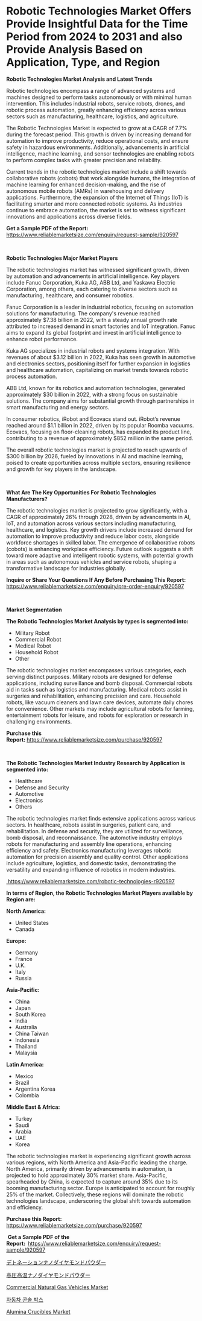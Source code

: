 <p><h1>Robotic Technologies Market Offers Provide Insightful Data for the Time Period from 2024 to 2031 and also Provide Analysis Based on Application, Type, and Region</h1></p><p><strong>Robotic Technologies Market Analysis and Latest Trends</strong></p>
<p><p>Robotic technologies encompass a range of advanced systems and machines designed to perform tasks autonomously or with minimal human intervention. This includes industrial robots, service robots, drones, and robotic process automation, greatly enhancing efficiency across various sectors such as manufacturing, healthcare, logistics, and agriculture.</p><p>The Robotic Technologies Market is expected to grow at a CAGR of 7.7% during the forecast period. This growth is driven by increasing demand for automation to improve productivity, reduce operational costs, and ensure safety in hazardous environments. Additionally, advancements in artificial intelligence, machine learning, and sensor technologies are enabling robots to perform complex tasks with greater precision and reliability.</p><p>Current trends in the robotic technologies market include a shift towards collaborative robots (cobots) that work alongside humans, the integration of machine learning for enhanced decision-making, and the rise of autonomous mobile robots (AMRs) in warehousing and delivery applications. Furthermore, the expansion of the Internet of Things (IoT) is facilitating smarter and more connected robotic systems. As industries continue to embrace automation, the market is set to witness significant innovations and applications across diverse fields.</p></p>
<p><strong>Get a Sample PDF of the Report:&nbsp;</strong> <a href="https://www.reliablemarketsize.com/enquiry/request-sample/920597">https://www.reliablemarketsize.com/enquiry/request-sample/920597</a></p>
<p>&nbsp;</p>
<p><strong>Robotic Technologies Major Market Players</strong></p>
<p><p>The robotic technologies market has witnessed significant growth, driven by automation and advancements in artificial intelligence. Key players include Fanuc Corporation, Kuka AG, ABB Ltd, and Yaskawa Electric Corporation, among others, each catering to diverse sectors such as manufacturing, healthcare, and consumer robotics.</p><p>Fanuc Corporation is a leader in industrial robotics, focusing on automation solutions for manufacturing. The company's revenue reached approximately $7.38 billion in 2022, with a steady annual growth rate attributed to increased demand in smart factories and IoT integration. Fanuc aims to expand its global footprint and invest in artificial intelligence to enhance robot performance.</p><p>Kuka AG specializes in industrial robots and systems integration. With revenues of about $3.12 billion in 2022, Kuka has seen growth in automotive and electronics sectors, positioning itself for further expansion in logistics and healthcare automation, capitalizing on market trends towards robotic process automation.</p><p>ABB Ltd, known for its robotics and automation technologies, generated approximately $30 billion in 2022, with a strong focus on sustainable solutions. The company aims for substantial growth through partnerships in smart manufacturing and energy sectors.</p><p>In consumer robotics, iRobot and Ecovacs stand out. iRobot’s revenue reached around $1.1 billion in 2022, driven by its popular Roomba vacuums. Ecovacs, focusing on floor-cleaning robots, has expanded its product line, contributing to a revenue of approximately $852 million in the same period.</p><p>The overall robotic technologies market is projected to reach upwards of $300 billion by 2026, fueled by innovations in AI and machine learning, poised to create opportunities across multiple sectors, ensuring resilience and growth for key players in the landscape.</p></p>
<p>&nbsp;</p>
<p><strong>What Are The Key Opportunities For Robotic Technologies Manufacturers?</strong></p>
<p><p>The robotic technologies market is projected to grow significantly, with a CAGR of approximately 26% through 2028, driven by advancements in AI, IoT, and automation across various sectors including manufacturing, healthcare, and logistics. Key growth drivers include increased demand for automation to improve productivity and reduce labor costs, alongside workforce shortages in skilled labor. The emergence of collaborative robots (cobots) is enhancing workplace efficiency. Future outlook suggests a shift toward more adaptive and intelligent robotic systems, with potential growth in areas such as autonomous vehicles and service robots, shaping a transformative landscape for industries globally.</p></p>
<p><strong>Inquire or Share Your Questions If Any Before Purchasing This Report:</strong> <a href="https://www.reliablemarketsize.com/enquiry/pre-order-enquiry/920597">https://www.reliablemarketsize.com/enquiry/pre-order-enquiry/920597</a></p>
<p>&nbsp;</p>
<p><strong>Market Segmentation</strong></p>
<p><strong>The Robotic Technologies Market Analysis by types is segmented into:</strong></p>
<p><ul><li>Military Robot</li><li>Commercial Robot</li><li>Medical Robot</li><li>Household Robot</li><li>Other</li></ul></p>
<p><p>The robotic technologies market encompasses various categories, each serving distinct purposes. Military robots are designed for defense applications, including surveillance and bomb disposal. Commercial robots aid in tasks such as logistics and manufacturing. Medical robots assist in surgeries and rehabilitation, enhancing precision and care. Household robots, like vacuum cleaners and lawn care devices, automate daily chores for convenience. Other markets may include agricultural robots for farming, entertainment robots for leisure, and robots for exploration or research in challenging environments.</p></p>
<p><strong>Purchase this Report:&nbsp;</strong><a href="https://www.reliablemarketsize.com/purchase/920597">https://www.reliablemarketsize.com/purchase/920597</a></p>
<p>&nbsp;</p>
<p><strong>The Robotic Technologies Market Industry Research by Application is segmented into:</strong></p>
<p><ul><li>Healthcare</li><li>Defense and Security</li><li>Automotive</li><li>Electronics</li><li>Others</li></ul></p>
<p><p>The robotic technologies market finds extensive applications across various sectors. In healthcare, robots assist in surgeries, patient care, and rehabilitation. In defense and security, they are utilized for surveillance, bomb disposal, and reconnaissance. The automotive industry employs robots for manufacturing and assembly line operations, enhancing efficiency and safety. Electronics manufacturing leverages robotic automation for precision assembly and quality control. Other applications include agriculture, logistics, and domestic tasks, demonstrating the versatility and expanding influence of robotics in modern industries.</p></p>
<p><a href="https://www.reliablemarketsize.com/robotic-technologies-r920597">&nbsp;https://www.reliablemarketsize.com/robotic-technologies-r920597</a></p>
<p><strong>In terms of Region, the Robotic Technologies Market Players available by Region are:</strong></p>
<p>
    <p> <strong> North America: </strong>
        <ul>
            <li>United States</li>
            <li>Canada</li>
        </ul>
        </p> 
    <p> <strong> Europe: </strong>
        <ul>
            <li>Germany</li>
            <li>France</li>
            <li>U.K.</li>
            <li>Italy</li>
            <li>Russia</li>
        </ul>
        </p> 
    <p> <strong> Asia-Pacific: </strong>
        <ul>
            <li>China</li>
            <li>Japan</li>
            <li>South Korea</li>
            <li>India</li>
            <li>Australia</li>
            <li>China Taiwan</li>
            <li>Indonesia</li>
            <li>Thailand</li>
            <li>Malaysia</li>
        </ul>
        </p> 
    <p> <strong> Latin America: </strong>
        <ul>
            <li>Mexico</li>
            <li>Brazil</li>
            <li>Argentina Korea</li>
            <li>Colombia</li>
        </ul>
        </p> 
    <p> <strong> Middle East & Africa: </strong>
        <ul>
            <li>Turkey</li>
            <li>Saudi</li>
            <li>Arabia</li>
            <li>UAE</li>
            <li>Korea</li>
        </ul>
    </p>
    </p>
<p><p>The robotic technologies market is experiencing significant growth across various regions, with North America and Asia-Pacific leading the charge. North America, primarily driven by advancements in automation, is projected to hold approximately 30% market share. Asia-Pacific, spearheaded by China, is expected to capture around 35% due to its booming manufacturing sector. Europe is anticipated to account for roughly 25% of the market. Collectively, these regions will dominate the robotic technologies landscape, underscoring the global shift towards automation and efficiency.</p></p>
<p><strong>Purchase this Report: </strong><a href="https://www.reliablemarketsize.com/purchase/920597">https://www.reliablemarketsize.com/purchase/920597</a></p>
<p>&nbsp;<strong>Get a Sample PDF of the Report:&nbsp;&nbsp;</strong><a href="https://www.reliablemarketsize.com/enquiry/request-sample/920597">https://www.reliablemarketsize.com/enquiry/request-sample/920597</a></p>
<p><strong></strong></p>
<p><p><a href="https://medium.com/@susanjprice2023/detonation-nanodiamond-powder-market-%E3%81%AF-%E3%82%B3%E3%82%B9%E3%83%88%E7%AE%A1%E7%90%86%E3%81%A8%E5%8A%B9%E7%8E%87%E5%90%91%E4%B8%8A%E3%82%92%E5%84%AA%E5%85%88%E3%81%97%E3%81%BE%E3%81%99-%E3%81%95%E3%82%89%E3%81%AB-%E5%A0%B1%E5%91%8A%E6%9B%B8%E3%81%AF%E5%B8%82%E5%A0%B4%E3%81%AE%E9%9C%80%E8%A6%81%E9%9D%A2%E3%81%A8%E4%BE%9B%E7%B5%A6%E9%9D%A2%E3%81%AE%E4%B8%A1%E6%96%B9%E3%82%92%E3%82%AB%E3%83%90%E3%83%BC%E3%81%97%E3%81%A6%E3%81%84%E3%81%BE%E3%81%99-2f2a2f6f5bb9">デトネーションナノダイヤモンドパウダー</a></p><p><a href="https://medium.com/@susanjprice2023/high-pressure-high-temperature-nanodiamond-powder-90388e52d485">高圧高温ナノダイヤモンドパウダー</a></p><p><a href="https://issuu.com/reportprime-2/docs/commercial-natural-gas-vehicles-mar_feaef840345b7b">Commercial Natural Gas Vehicles Market</a></p><p><a href="https://medium.com/@duncanbolton68/%EC%84%B8%EA%B3%84-automotive-console-box-market-%EC%9D%80-2024%EC%97%90%EC%84%9C-2031%EB%A1%9C-%EC%97%B0%ED%8F%89%EA%B7%A0-%EC%A6%9D%EA%B0%80%EC%9C%A8%EC%9D%84-%EB%B3%B4%EC%9D%BC-%EA%B2%83%EC%9C%BC%EB%A1%9C-%EC%98%88%EC%83%81%EB%90%A9%EB%8B%88%EB%8B%A4-81b6bc3b6adc">자동차 콘솔 박스</a></p><p><a href="https://www.linkedin.com/pulse/global-alumina-crucibles-industry-types-applications-market-frvtf?trackingId=aFLPF4IpR2S2xeRdyQui6Q%3D%3D">Alumina Crucibles Market</a></p></p>